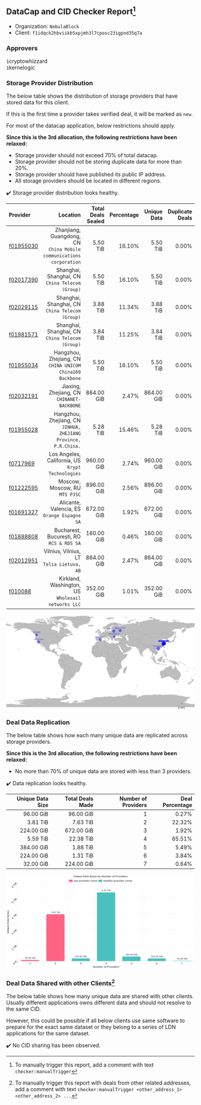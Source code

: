 ## DataCap and CID Checker Report[^1]
 - Organization: `NebulaBlock`
 - Client: `f1idqck2hbviikb5xpjmh3l7cposc23igpnd35q7a`
### Approvers
`1`cryptowhizzard<br/>`1`kernelogic

### Storage Provider Distribution
The below table shows the distribution of storage providers that have stored data for this client.

If this is the first time a provider takes verified deal, it will be marked as `new`.

For most of the datacap application, below restrictions should apply.

**Since this is the 3rd allocation, the following restrictions have been relaxed:**
 - Storage provider should not exceed 70% of total datacap.
 - Storage provider should not be storing duplicate data for more than 20%.
 - Storage provider should have published its public IP address.
 - All storage providers should be located in different regions.

✔️ Storage provider distribution looks healthy.

| Provider                                              |                                                               Location | Total Deals Sealed | Percentage | Unique Data | Duplicate Deals |
| :---------------------------------------------------- | ---------------------------------------------------------------------: | -----------------: | ---------: | ----------: | --------------: |
| [f01955030](https://filfox.info/en/address/f01955030) | Zhanjiang, Guangdong, CN<br/>`China Mobile communications corporation` |           5.50 TiB |     16.10% |    5.50 TiB |           0.00% |
| [f02017390](https://filfox.info/en/address/f02017390) |                     Shanghai, Shanghai, CN<br/>`China Telecom (Group)` |           5.50 TiB |     16.10% |    5.50 TiB |           0.00% |
| [f02029115](https://filfox.info/en/address/f02029115) |                     Shanghai, Shanghai, CN<br/>`China Telecom (Group)` |           3.88 TiB |     11.34% |    3.88 TiB |           0.00% |
| [f01981571](https://filfox.info/en/address/f01981571) |                     Shanghai, Shanghai, CN<br/>`China Telecom (Group)` |           3.84 TiB |     11.25% |    3.84 TiB |           0.00% |
| [f01955034](https://filfox.info/en/address/f01955034) |            Hangzhou, Zhejiang, CN<br/>`CHINA UNICOM China169 Backbone` |           5.50 TiB |     16.10% |    5.50 TiB |           0.00% |
| [f02032191](https://filfox.info/en/address/f02032191) |                          Jiaxing, Zhejiang, CN<br/>`CHINANET-BACKBONE` |         864.00 GiB |      2.47% |  864.00 GiB |           0.00% |
| [f01955028](https://filfox.info/en/address/f01955028) |     Hangzhou, Zhejiang, CN<br/>`JINHUA, ZHEJIANG Province, P.R.China.` |           5.28 TiB |     15.46% |    5.28 TiB |           0.00% |
| [f0717969](https://filfox.info/en/address/f0717969)   |                   Los Angeles, California, US<br/>`Krypt Technologies` |         960.00 GiB |      2.74% |  960.00 GiB |           0.00% |
| [f01222595](https://filfox.info/en/address/f01222595) |                                      Moscow, Moscow, RU<br/>`MTS PJSC` |         896.00 GiB |      2.56% |  896.00 GiB |           0.00% |
| [f01691327](https://filfox.info/en/address/f01691327) |                         Alicante, Valencia, ES<br/>`Orange Espagne SA` |         672.00 GiB |      1.92% |  672.00 GiB |           0.00% |
| [f01888808](https://filfox.info/en/address/f01888808) |                            Bucharest, București, RO<br/>`RCS & RDS SA` |         160.00 GiB |      0.46% |  160.00 GiB |           0.00% |
| [f02012951](https://filfox.info/en/address/f02012951) |                           Vilnius, Vilnius, LT<br/>`Telia Lietuva, AB` |         864.00 GiB |      2.47% |  864.00 GiB |           0.00% |
| [f010088](https://filfox.info/en/address/f010088)     |                  Kirkland, Washington, US<br/>`Wholesail networks LLC` |         352.00 GiB |      1.01% |  352.00 GiB |           0.00% |

<img src="https://raw.githubusercontent.com/data-preservation-programs/filplus-checker-assets/main/filecoin-project/filecoin-plus-large-datasets/issues/1532/1679830970498.png"/>

### Deal Data Replication
The below table shows how each many unique data are replicated across storage providers.


**Since this is the 3rd allocation, the following restrictions have been relaxed:**
- No more than 70% of unique data are stored with less than 3 providers.

✔️ Data replication looks healthy.

| Unique Data Size | Total Deals Made | Number of Providers | Deal Percentage |
| ---------------: | ---------------: | ------------------: | --------------: |
|        96.00 GiB |        96.00 GiB |                   1 |           0.27% |
|         3.81 TiB |         7.63 TiB |                   2 |          22.32% |
|       224.00 GiB |       672.00 GiB |                   3 |           1.92% |
|         5.59 TiB |        22.38 TiB |                   4 |          65.51% |
|       384.00 GiB |         1.88 TiB |                   5 |           5.49% |
|       224.00 GiB |         1.31 TiB |                   6 |           3.84% |
|        32.00 GiB |       224.00 GiB |                   7 |           0.64% |

<img src="https://raw.githubusercontent.com/data-preservation-programs/filplus-checker-assets/main/filecoin-project/filecoin-plus-large-datasets/issues/1532/1679830971317.png"/>

### Deal Data Shared with other Clients[^3]
The below table shows how many unique data are shared with other clients.
Usually different applications owns different data and should not resolve to the same CID.

However, this could be possible if all below clients use same software to prepare for the exact same dataset or they belong to a series of LDN applications for the same dataset.

✔️ No CID sharing has been observed.

[^1]: To manually trigger this report, add a comment with text `checker:manualTrigger`

[^2]: Deals from those addresses are combined into this report as they are specified with `checker:manualTrigger`

[^3]: To manually trigger this report with deals from other related addresses, add a comment with text `checker:manualTrigger <other_address_1> <other_address_2> ...`
